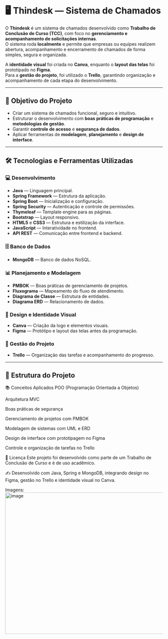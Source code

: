 # 🖥️ Thindesk — Sistema de Chamados

O **Thindesk** é um sistema de chamados desenvolvido como **Trabalho de Conclusão de Curso (TCC)**, com foco no **gerenciamento e acompanhamento de solicitações internas**.  
O sistema roda **localmente** e permite que empresas ou equipes realizem abertura, acompanhamento e encerramento de chamados de forma simples, segura e organizada.

A **identidade visual** foi criada no **Canva**, enquanto o **layout das telas** foi prototipado no **Figma**.  
Para a **gestão do projeto**, foi utilizado o **Trello**, garantindo organização e acompanhamento de cada etapa do desenvolvimento.

---

## 🎯 Objetivo do Projeto
- Criar um sistema de chamados funcional, seguro e intuitivo.
- Estruturar o desenvolvimento com **boas práticas de programação** e **metodologias de gestão**.
- Garantir **controle de acesso** e **segurança de dados**.
- Aplicar ferramentas de **modelagem**, **planejamento** e **design de interface**.

---

## 🛠 Tecnologias e Ferramentas Utilizadas

### 💻 Desenvolvimento
- **Java** — Linguagem principal.
- **Spring Framework** — Estrutura da aplicação.
- **Spring Boot** — Inicialização e configuração.
- **Spring Security** — Autenticação e controle de permissões.
- **Thymeleaf** — Template engine para as páginas.
- **Bootstrap** — Layout responsivo.
- **HTML5** e **CSS3** — Estrutura e estilização da interface.
- **JavaScript** — Interatividade no frontend.
- **API REST** — Comunicação entre frontend e backend.

### 🗄 Banco de Dados
- **MongoDB** — Banco de dados NoSQL.

### 📊 Planejamento e Modelagem
- **PMBOK** — Boas práticas de gerenciamento de projetos.
- **Fluxograma** — Mapeamento do fluxo de atendimento.
- **Diagrama de Classe** — Estrutura de entidades.
- **Diagrama ERD** — Relacionamento de dados.

### 🎨 Design e Identidade Visual
- **Canva** — Criação da logo e elementos visuais.
- **Figma** — Protótipo e layout das telas antes da programação.

### 📅 Gestão do Projeto
- **Trello** — Organização das tarefas e acompanhamento do progresso.

---

## 📂 Estrutura do Projeto

📚 Conceitos Aplicados
POO (Programação Orientada a Objetos)

Arquitetura MVC

Boas práticas de segurança

Gerenciamento de projetos com PMBOK

Modelagem de sistemas com UML e ERD

Design de interface com prototipagem no Figma

Controle e organização de tarefas no Trello

📄 Licença
Este projeto foi desenvolvido como parte de um Trabalho de Conclusão de Curso e é de uso acadêmico.

✍️ Desenvolvido com Java, Spring e MongoDB, integrando design no Figma, gestão no Trello e identidade visual no Canva. 

Imagens: <img width="945" height="451" alt="image" src="https://github.com/user-attachments/assets/3df2be53-bd1d-4a47-808e-2123373e4739" />


